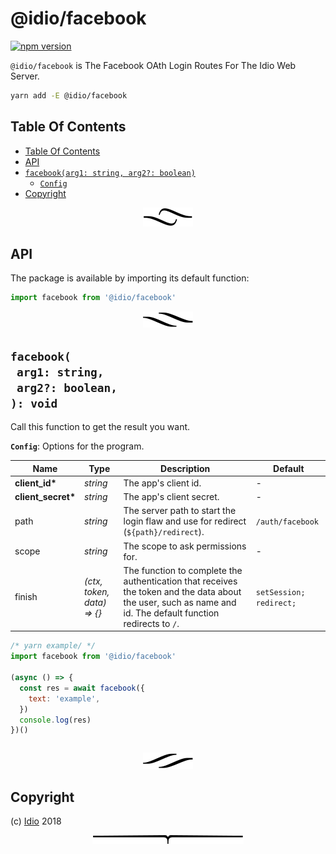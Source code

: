 # @idio/facebook

[![npm version](https://badge.fury.io/js/%40idio%2Ffacebook.svg)](https://npmjs.org/package/@idio/facebook)

`@idio/facebook` is The Facebook OAth Login Routes For The Idio Web Server.

```sh
yarn add -E @idio/facebook
```

## Table Of Contents

- [Table Of Contents](#table-of-contents)
- [API](#api)
- [`facebook(arg1: string, arg2?: boolean)`](#facebookarg1-stringarg2-boolean-void)
  * [`Config`](#type-config)
- [Copyright](#copyright)

<p align="center"><a href="#table-of-contents"><img src=".documentary/section-breaks/0.svg?sanitize=true"></a></p>

## API

The package is available by importing its default function:

```js
import facebook from '@idio/facebook'
```

<p align="center"><a href="#table-of-contents"><img src=".documentary/section-breaks/1.svg?sanitize=true"></a></p>

## `facebook(`<br/>&nbsp;&nbsp;`arg1: string,`<br/>&nbsp;&nbsp;`arg2?: boolean,`<br/>`): void`

Call this function to get the result you want.

__<a name="type-config">`Config`</a>__: Options for the program.

|        Name        |             Type              |                                                                         Description                                                                          |         Default         |
| ------------------ | ----------------------------- | ------------------------------------------------------------------------------------------------------------------------------------------------------------ | ----------------------- |
| __client_id*__     | _string_                      | The app's client id.                                                                                                                                         | -                       |
| __client_secret*__ | _string_                      | The app's client secret.                                                                                                                                     | -                       |
| path               | _string_                      | The server path to start the login flaw and use for redirect (`${path}/redirect`).                                                                           | `/auth/facebook`        |
| scope              | _string_                      | The scope to ask permissions for.                                                                                                                            | -                       |
| finish             | _(ctx, token, data) =&gt; {}_ | The function to complete the authentication that receives the token and the data about the user, such as name and id. The default function redirects to `/`. | `setSession; redirect;` |

```js
/* yarn example/ */
import facebook from '@idio/facebook'

(async () => {
  const res = await facebook({
    text: 'example',
  })
  console.log(res)
})()
```
```

```

<p align="center"><a href="#table-of-contents"><img src=".documentary/section-breaks/2.svg?sanitize=true"></a></p>

## Copyright

(c) [Idio][1] 2018

[1]: https://idio.cc

<p align="center"><a href="#table-of-contents"><img src=".documentary/section-breaks/-1.svg?sanitize=true"></a></p>